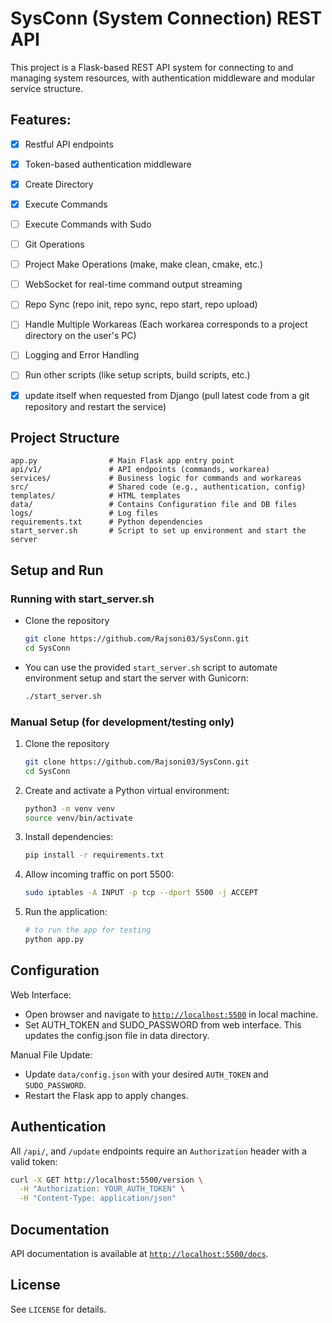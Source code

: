 # SysConn (System Connection) REST API

This project is a Flask-based REST API system for connecting to and managing system resources, with authentication middleware and modular service structure.


## Features:
- [x] Restful API endpoints
- [x] Token-based authentication middleware
- [x] Create Directory
- [x] Execute Commands
- [ ] Execute Commands with Sudo
- [ ] Git Operations
- [ ] Project Make Operations (make, make clean, cmake, etc.)
- [ ] WebSocket for real-time command output streaming
- [ ] Repo Sync (repo init, repo sync, repo start, repo upload)
- [ ] Handle Multiple Workareas (Each workarea corresponds to a project directory on the user's PC)
- [ ] Logging and Error Handling
- [ ] Run other scripts (like setup scripts, build scripts, etc.)
- [x] update itself when requested from Django (pull latest code from a git repository and restart the service)


## Project Structure

```
app.py                # Main Flask app entry point
api/v1/               # API endpoints (commands, workarea)
services/             # Business logic for commands and workareas
src/                  # Shared code (e.g., authentication, config)
templates/            # HTML templates
data/                 # Contains Configuration file and DB files
logs/                 # Log files
requirements.txt      # Python dependencies
start_server.sh       # Script to set up environment and start the server
```


## Setup and Run

### Running with start_server.sh

  - Clone the repository
    ```sh
    git clone https://github.com/Rajsoni03/SysConn.git
    cd SysConn
    ```
  - You can use the provided `start_server.sh` script to automate environment setup and start the server with Gunicorn:

    ```sh
    ./start_server.sh
    ```

### Manual Setup (for development/testing only)

1. Clone the repository
    ```sh
    git clone https://github.com/Rajsoni03/SysConn.git
    cd SysConn
    ```
2. Create and activate a Python virtual environment:
    ```sh
    python3 -m venv venv
    source venv/bin/activate
    ```
3. Install dependencies:
    ```sh
    pip install -r requirements.txt
    ```
4. Allow incoming traffic on port 5500:
   ```sh
   sudo iptables -A INPUT -p tcp --dport 5500 -j ACCEPT
   ```

5. Run the application:
    ```sh
    # to run the app for testing
    python app.py
    ```


## Configuration
Web Interface:
- Open browser and navigate to [`http://localhost:5500`](http://localhost:5500) in local machine.
- Set AUTH_TOKEN and SUDO_PASSWORD from web interface. This updates the config.json file in data directory.

Manual File Update:
- Update `data/config.json` with your desired `AUTH_TOKEN` and `SUDO_PASSWORD`.
- Restart the Flask app to apply changes.


## Authentication

All `/api/`, and `/update` endpoints require an `Authorization` header with a valid token:

```sh
curl -X GET http://localhost:5500/version \
  -H "Authorization: YOUR_AUTH_TOKEN" \
  -H "Content-Type: application/json"
```

## Documentation

API documentation is available at [`http://localhost:5500/docs`](http://localhost:5500/docs).

## License

See `LICENSE` for details.
